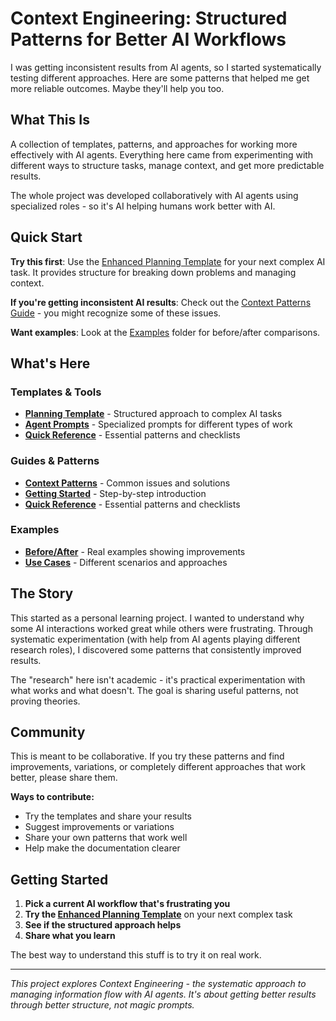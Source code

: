 # Context Engineering: Structured Patterns for Better AI Workflows

I was getting inconsistent results from AI agents, so I started systematically testing different approaches. Here are some patterns that helped me get more reliable outcomes. Maybe they'll help you too.

## What This Is

A collection of templates, patterns, and approaches for working more effectively with AI agents. Everything here came from experimenting with different ways to structure tasks, manage context, and get more predictable results.

The whole project was developed collaboratively with AI agents using specialized roles - so it's AI helping humans work better with AI.

## Quick Start

**Try this first**: Use the [Enhanced Planning Template](./templates/planning-template.json) for your next complex AI task. It provides structure for breaking down problems and managing context.

**If you're getting inconsistent AI results**: Check out the [Context Patterns Guide](./guides/context-patterns.md) - you might recognize some of these issues.

**Want examples**: Look at the [Examples](./examples/) folder for before/after comparisons.

## What's Here

### Templates & Tools
- **[Planning Template](./templates/planning-template.json)** - Structured approach to complex AI tasks
- **[Agent Prompts](./templates/agent-prompts/)** - Specialized prompts for different types of work
- **[Quick Reference](./guides/quick-reference.md)** - Essential patterns and checklists

### Guides & Patterns
- **[Context Patterns](./guides/context-patterns.md)** - Common issues and solutions
- **[Getting Started](./guides/getting-started.md)** - Step-by-step introduction
- **[Quick Reference](./guides/quick-reference.md)** - Essential patterns and checklists

### Examples
- **[Before/After](./examples/)** - Real examples showing improvements
- **[Use Cases](./examples/use-cases/)** - Different scenarios and approaches

## The Story

This started as a personal learning project. I wanted to understand why some AI interactions worked great while others were frustrating. Through systematic experimentation (with help from AI agents playing different research roles), I discovered some patterns that consistently improved results.

The "research" here isn't academic - it's practical experimentation with what works and what doesn't. The goal is sharing useful patterns, not proving theories.

## Community

This is meant to be collaborative. If you try these patterns and find improvements, variations, or completely different approaches that work better, please share them.

**Ways to contribute:**
- Try the templates and share your results
- Suggest improvements or variations
- Share your own patterns that work well
- Help make the documentation clearer

## Getting Started

1. **Pick a current AI workflow that's frustrating you**
2. **Try the [Enhanced Planning Template](./templates/planning-template.json)** on your next complex task
3. **See if the structured approach helps**
4. **Share what you learn**

The best way to understand this stuff is to try it on real work.

---

*This project explores Context Engineering - the systematic approach to managing information flow with AI agents. It's about getting better results through better structure, not magic prompts.*